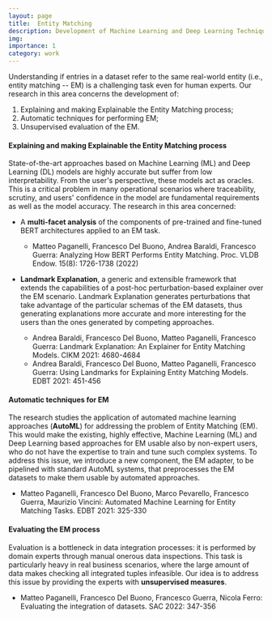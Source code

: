 ```yaml
---
layout: page
title:  Entity Matching
description: Development of Machine Learning and Deep Learning Techniques for Entity Matching
img:
importance: 1
category: work
---
```



Understanding if entries in a dataset refer to the same real-world entity (i.e., entity matching -- EM) is a challenging task even for human experts. Our research in this area concerns the development of:

1. Explaining and making Explainable the Entity Matching process;
2. Automatic techniques for performing EM;
3. Unsupervised evaluation of the EM.



#### Explaining and making Explainable the Entity Matching process
State-of-the-art approaches based on Machine Learning (ML) and Deep Learning (DL) models are highly accurate but  suffer from low interpretability. From the user's perspective, these models act as oracles. This is a critical problem in many operational scenarios where traceability, scrutiny, and users' confidence in the model are fundamental requirements as well as the model accuracy.
The research in this area concerned:

- A **multi-facet analysis** of the components of pre-trained and fine-tuned BERT architectures applied to an EM task. 
	- Matteo Paganelli, Francesco Del Buono, Andrea Baraldi, Francesco Guerra:
Analyzing How BERT Performs Entity Matching. Proc. VLDB Endow. 15(8): 1726-1738 (2022)

- **Landmark Explanation**, a generic and extensible framework that extends the capabilities of a post-hoc perturbation-based explainer over the EM scenario. Landmark Explanation generates perturbations that take advantage of the particular schemas of the EM datasets, thus generating explanations more accurate and more interesting for the users than the ones generated by competing approaches.
	- 	Andrea Baraldi, Francesco Del Buono, Matteo Paganelli, Francesco Guerra:
Landmark Explanation: An Explainer for Entity Matching Models. CIKM 2021: 4680-4684
	- 	Andrea Baraldi, Francesco Del Buono, Matteo Paganelli, Francesco Guerra:
Using Landmarks for Explaining Entity Matching Models. EDBT 2021: 451-456


#### Automatic techniques for EM
The research studies the application of automated machine learning approaches (**AutoML**) for addressing the problem of Entity Matching (EM). This would make the existing, highly effective,
Machine Learning (ML) and Deep Learning based approaches for EM usable also by non-expert users, who do not have the expertise to train and tune such complex systems. To address
this issue, we introduce a new component, the EM adapter, to be pipelined with standard AutoML systems, that preprocesses the EM datasets to make them usable by automated approaches.

- Matteo Paganelli, Francesco Del Buono, Marco Pevarello, Francesco Guerra, Maurizio Vincini:
Automated Machine Learning for Entity Matching Tasks. EDBT 2021: 325-330

#### Evaluating the EM process

Evaluation is a bottleneck in data integration processes: it is performed by domain experts through manual onerous data inspections. This task is particularly heavy in real business scenarios, where the large amount of data makes checking all integrated tuples infeasible. Our idea is to address this issue by providing the experts with **unsupervised measures**.

- Matteo Paganelli, Francesco Del Buono, Francesco Guerra, Nicola Ferro:
Evaluating the integration of datasets. SAC 2022: 347-356


